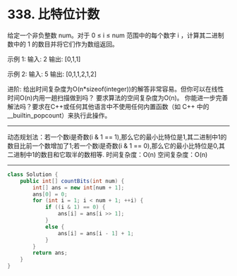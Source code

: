 # 338. 比特位计数

给定一个非负整数 num。对于 0 ≤ i ≤ num 范围中的每个数字 i ，计算其二进制数中的 1 的数目并将它们作为数组返回。

示例 1:
输入: 2
输出: [0,1,1]

示例 2:
输入: 5
输出: [0,1,1,2,1,2]

进阶:
给出时间复杂度为O(n*sizeof(integer))的解答非常容易。但你可以在线性时间O(n)内用一趟扫描做到吗？
要求算法的空间复杂度为O(n)。
你能进一步完善解法吗？要求在C++或任何其他语言中不使用任何内置函数（如 C++ 中的 __builtin_popcount）来执行此操作。

---

动态规划法：若一个数i是奇数(i & 1 == 1),那么它的最小比特位是1,其二进制中1的数目比前一个数增加了1;若一个数i是奇数(i & 1 == 0),那么它的最小比特位是0,其二进制中1的数目和它取半的数相等.
时间复杂度：O(n) 空间复杂度：O(n)  

---

```java
class Solution {
    public int[] countBits(int num) {
        int[] ans = new int[num + 1];
        ans[0] = 0;
        for (int i = 1; i < num + 1; ++i) {
            if ((i & 1) == 0) {
                ans[i] = ans[i >> 1];
            }
            else {
                ans[i] = ans[i - 1] + 1;
            }
        }
        return ans;
    }
}
```
